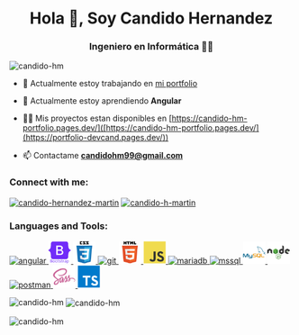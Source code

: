 <h1 align="center">Hola 👋, Soy Candido Hernandez</h1>
<h3 align="center">Ingeniero en Informática 👨‍💻</h3>

<p align="left"> <img src="https://komarev.com/ghpvc/?username=candido-hm&label=Profile%20views&color=0e75b6&style=flat" alt="candido-hm" /> </p>



- 🔭 Actualmente estoy trabajando en [mi portfolio]([https://candido-hm-portfolio.netlify.app/](https://portfolio-devcand.pages.dev/))

- 🌱 Actualmente estoy aprendiendo **Angular**

- 👨‍💻 Mis proyectos estan disponibles en [https://candido-hm-portfolio.pages.dev/]([https://candido-hm-portfolio.pages.dev/](https://portfolio-devcand.pages.dev/))

- 📫 Contactame **candidohm99@gmail.com**

<h3 align="left">Connect with me:</h3>
<p align="left">
<a href="https://linkedin.com/in/candido-hernandez-martin" target="blank"><img align="center" src="https://raw.githubusercontent.com/rahuldkjain/github-profile-readme-generator/master/src/images/icons/Social/linked-in-alt.svg" alt="candido-hernandez-martin" height="30" width="40" /></a>
<a href="https://instagram.com/candido-h-martin" target="blank"><img align="center" src="https://raw.githubusercontent.com/rahuldkjain/github-profile-readme-generator/master/src/images/icons/Social/instagram.svg" alt="candido-h-martin" height="30" width="40" /></a>
</p>

<h3 align="left">Languages and Tools:</h3>
<p align="left"> <a href="https://angular.io" target="_blank" rel="noreferrer"> <img src="https://angular.io/assets/images/logos/angular/angular.svg" alt="angular" width="40" height="40"/> </a> <a href="https://getbootstrap.com" target="_blank" rel="noreferrer"> <img src="https://raw.githubusercontent.com/devicons/devicon/master/icons/bootstrap/bootstrap-plain-wordmark.svg" alt="bootstrap" width="40" height="40"/> </a> <a href="https://www.w3schools.com/css/" target="_blank" rel="noreferrer"> <img src="https://raw.githubusercontent.com/devicons/devicon/master/icons/css3/css3-original-wordmark.svg" alt="css3" width="40" height="40"/> </a> <a href="https://git-scm.com/" target="_blank" rel="noreferrer"> <img src="https://www.vectorlogo.zone/logos/git-scm/git-scm-icon.svg" alt="git" width="40" height="40"/> </a> <a href="https://www.w3.org/html/" target="_blank" rel="noreferrer"> <img src="https://raw.githubusercontent.com/devicons/devicon/master/icons/html5/html5-original-wordmark.svg" alt="html5" width="40" height="40"/> </a> <a href="https://developer.mozilla.org/en-US/docs/Web/JavaScript" target="_blank" rel="noreferrer"> <img src="https://raw.githubusercontent.com/devicons/devicon/master/icons/javascript/javascript-original.svg" alt="javascript" width="40" height="40"/> </a> <a href="https://mariadb.org/" target="_blank" rel="noreferrer"> <img src="https://www.vectorlogo.zone/logos/mariadb/mariadb-icon.svg" alt="mariadb" width="40" height="40"/> </a> <a href="https://www.microsoft.com/en-us/sql-server" target="_blank" rel="noreferrer"> <img src="https://www.svgrepo.com/show/303229/microsoft-sql-server-logo.svg" alt="mssql" width="40" height="40"/> </a> <a href="https://www.mysql.com/" target="_blank" rel="noreferrer"> <img src="https://raw.githubusercontent.com/devicons/devicon/master/icons/mysql/mysql-original-wordmark.svg" alt="mysql" width="40" height="40"/> </a> <a href="https://nodejs.org" target="_blank" rel="noreferrer"> <img src="https://raw.githubusercontent.com/devicons/devicon/master/icons/nodejs/nodejs-original-wordmark.svg" alt="nodejs" width="40" height="40"/> </a> <a href="https://postman.com" target="_blank" rel="noreferrer"> <img src="https://www.vectorlogo.zone/logos/getpostman/getpostman-icon.svg" alt="postman" width="40" height="40"/> </a> <a href="https://sass-lang.com" target="_blank" rel="noreferrer"> <img src="https://raw.githubusercontent.com/devicons/devicon/master/icons/sass/sass-original.svg" alt="sass" width="40" height="40"/> </a> <a href="https://www.typescriptlang.org/" target="_blank" rel="noreferrer"> <img src="https://raw.githubusercontent.com/devicons/devicon/master/icons/typescript/typescript-original.svg" alt="typescript" width="40" height="40"/> </a> </p>

<p><img align="left" src="https://github-readme-stats.vercel.app/api/top-langs?username=candido-hm&show_icons=true&locale=en&layout=compact" alt="candido-hm" /></p>

<p>&nbsp;<img align="center" src="https://github-readme-stats.vercel.app/api?username=candido-hm&show_icons=true&locale=en" alt="candido-hm" /></p>

<p><img align="center" src="https://github-readme-streak-stats.herokuapp.com/?user=candido-hm&" alt="candido-hm" /></p>

